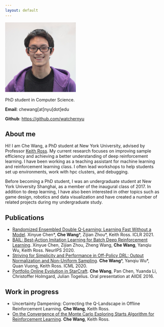 ```yaml
---
layout: default
---
```


![CheWang](/other-figures/chewang-small.png)

PhD student in Computer Science.

**Email**: chewang[at]nyu[dot]edu

**Github**: https://github.com/watchernyu

## About me

Hi! I am Che Wang, a PhD student at New York University, advised by Professor [Keith Ross](https://sites.google.com/nyu.edu/keithross/). 
My current research focuses on improving sample efficiency and achieving a better understanding of deep reinforcement learning. I have been working as a teaching assistant for machine learning and reinforcement learning class. I often lead workshops to help students set up environments, work with hpc clusters, and debugging. 

Before becoming a PhD student, I was an undergraduate student at New York University Shanghai, as a member of the inaugural class of 2017. In addition to deep learning, I have also been interested in other topics such as game design, robotics and data visualization and have created a number of related projects during my undergraduate study. 

## Publications
* [Randomized Ensembled Double Q-Learning: Learning Fast Without a Model](https://arxiv.org/abs/2101.05982). Xinyue Chen*, **Che Wang***, Zijian Zhou*, Keith Ross. ICLR 2021. 
* [BAIL: Best-Action Imitation Learning for Batch Deep Reinforcement Learning](https://arxiv.org/abs/1910.12179). Xinyue Chen, Zijian Zhou, Zheng Wang, **Che Wang**, Yanqiu Wu, Keith Ross. NeurIPS 2020.
* [Striving for Simplicity and Performance in Off-Policy DRL: Output Normalization and Non-Uniform Sampling](https://arxiv.org/abs/1910.02208). **Che Wang***, Yanqiu Wu*, Quan Vuong, Keith Ross. ICML 2020.
* [Portfolio Online Evolution in StarCraft](https://ojs.aaai.org/index.php/AIIDE/article/view/12862/12709). **Che Wang**, Pan Chen, Yuanda Li, Christoffer Holmgard, Julian Togelius. Oral presentation at AIIDE 2016. 

## Work in progress
* Uncertainty Dampening: Correcting the Q-Landscape in Offline Reinforcement Learning. **Che Wang**, Keith Ross. 
* [On the Convergence of the Monte Carlo Exploring Starts Algorithm for Reinforcement Learning](https://arxiv.org/abs/2002.03585). **Che Wang**, Keith Ross. 

